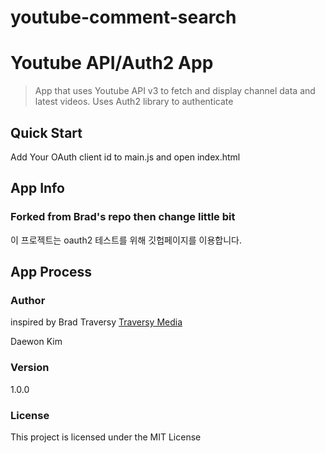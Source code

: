 # youtube-comment-search
# Youtube API/Auth2 App

> App that uses Youtube API v3 to fetch and display channel data and latest videos. Uses Auth2 library to authenticate

## Quick Start

Add Your OAuth client id to main.js and open index.html

## App Info

### Forked from Brad's repo then change little bit

이 프로젝트는 oauth2 테스트를 위해 깃헙페이지를 이용합니다.

## App Process

### Author

inspired by Brad Traversy
[Traversy Media](http://www.traversymedia.com)

Daewon Kim

### Version

1.0.0

### License

This project is licensed under the MIT License
